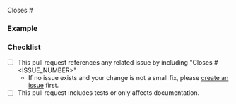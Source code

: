 <!-- 
Thanks for opening a pull request to prefect-great-expectations 🎉!

We've got a few requests to help us review contributions:

- Make sure that your title neatly summarizes the proposed changes.
- Provide a short overview of the change and the value it adds.
- Share an example to help us understand the change in user experience.
- Run `pre-commit install && pre-commit run --all` for linting.

Happy engineering!
-->

<!-- Include an overview here -->

<!-- Link to issue -->
Closes #

### Example
<!-- 
Share an example of the change in action.

A code blurb is best. Changes to features should include an example that is executable by a new user.
-->

### Checklist
<!-- These boxes may be checked after opening the pull request. -->

- [ ] This pull request references any related issue by including "Closes #<ISSUE_NUMBER>"
	- If no issue exists and your change is not a small fix, please [create an issue](https://github.com/PrefectHQ/prefect-great-expectations/issues/new/choose) first.
- [ ] This pull request includes tests or only affects documentation.

